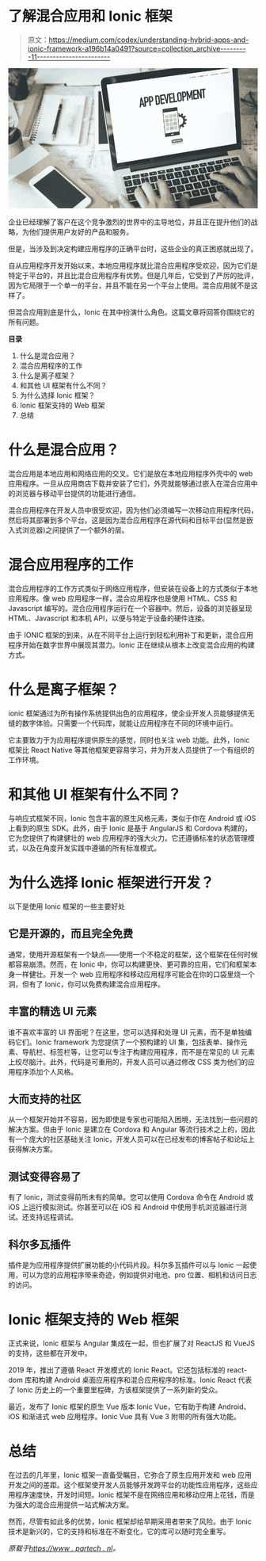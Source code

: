 # 了解混合应用和 Ionic 框架

> 原文：<https://medium.com/codex/understanding-hybrid-apps-and-ionic-framework-a196b14a0491?source=collection_archive---------11----------------------->

![](img/446821338c5367ce3e96213484fce60d.png)

企业已经理解了客户在这个竞争激烈的世界中的主导地位，并且正在提升他们的战略，为他们提供用户友好的产品和服务。

但是，当涉及到决定构建应用程序的正确平台时，这些企业的真正困惑就出现了。

自从应用程序开发开始以来，本地应用程序就比混合应用程序受欢迎，因为它们是特定于平台的，并且比混合应用程序有优势。但是几年后，它受到了严厉的批评，因为它局限于一个单一的平台，并且不能在另一个平台上使用。混合应用就不是这样了。

但混合应用到底是什么，Ionic 在其中扮演什么角色。这篇文章将回答你围绕它的所有问题。

**目录**

1.  什么是混合应用？
2.  混合应用程序的工作
3.  什么是离子框架？
4.  和其他 UI 框架有什么不同？
5.  为什么选择 Ionic 框架？
6.  Ionic 框架支持的 Web 框架
7.  总结

# 什么是混合应用？

混合应用是本地应用和网络应用的交叉。它们是放在本地应用程序外壳中的 web 应用程序。一旦从应用商店下载并安装了它们，外壳就能够通过嵌入在混合应用中的浏览器与移动平台提供的功能进行通信。

混合应用程序在开发人员中很受欢迎，因为他们必须编写一次移动应用程序代码，然后将其部署到多个平台。这是因为混合应用程序在源代码和目标平台(显然是嵌入式浏览器)之间提供了一个额外的层。

# 混合应用程序的工作

混合应用程序的工作方式类似于网络应用程序，但安装在设备上的方式类似于本地应用程序。像 web 应用程序一样，混合应用程序也是使用 HTML、CSS 和 Javascript 编写的。混合应用程序运行在一个容器中。然后，设备的浏览器呈现 HTML、Javascript 和本机 API，以便与特定于设备的硬件连接。

由于 IONIC 框架的到来，从在不同平台上运行到轻松利用补丁和更新，混合应用程序开始在数字世界中展现其潜力。Ionic 正在继续从根本上改变混合应用的构建方式。

# 什么是离子框架？

ionic 框架通过为所有操作系统提供出色的应用程序，使企业开发人员能够提供无缝的数字体验。只需要一个代码库，就能让应用程序在不同的环境中运行。

它主要致力于为应用程序提供原生的感觉，同时也关注 web 功能。此外，Ionic 框架比 React Native 等其他框架更容易学习，并为开发人员提供了一个有组织的工作环境。

# 和其他 UI 框架有什么不同？

与响应式框架不同，Ionic 包含丰富的原生风格元素，类似于你在 Android 或 iOS 上看到的原生 SDK。此外，由于 Ionic 是基于 AngularJS 和 Cordova 构建的，它为您提供了构建健壮的 web 应用程序的强大火力。它还遵循标准的状态管理模式，以及在角度开发实践中遵循的所有标准模式。

# 为什么选择 Ionic 框架进行开发？

以下是使用 Ionic 框架的一些主要好处

## 它是开源的，而且完全免费

通常，使用开源框架有一个缺点——使用一个不稳定的框架，这个框架在任何时候都容易崩溃。然而，在 Ionic 中，你可以构建更快、更可靠的应用，它们和框架本身一样健壮。开发一个 web 应用程序和移动应用程序可能会在你的口袋里烧一个洞，但有了 Ionic，你可以免费构建混合应用程序。

## 丰富的精选 UI 元素

谁不喜欢丰富的 UI 界面呢？在这里，您可以选择和处理 UI 元素，而不是单独编码它们。Ionic framework 为您提供了一个预构建的 UI 集，包括表单、操作元素、导航栏、标签栏等，让您可以专注于构建应用程序，而不是在常见的 UI 元素上绞尽脑汁。此外，代码是可重用的，开发人员可以通过修改 CSS 类为他们的应用程序添加个人风格。

## 大而支持的社区

从一个框架开始并不容易，因为即使是专家也可能陷入困境，无法找到一些问题的解决方案。但由于 Ionic 是建立在 Cordova 和 Angular 等流行技术之上的，因此有一个庞大的社区基础关注 Ionic，开发人员可以在已经发布的博客帖子和论坛上获得解决方案。

## 测试变得容易了

有了 Ionic，测试变得前所未有的简单。您可以使用 Cordova 命令在 Android 或 iOS 上运行模拟测试。你甚至可以在 iOS 和 Android 中使用手机浏览器进行测试。还支持远程调试。

## 科尔多瓦插件

插件是为应用程序提供扩展功能的小代码片段。科尔多瓦插件可以与 Ionic 一起使用，可以为您的应用程序带来奇迹，例如提供对电池、pro 位置、相机和访问日志的访问。

# Ionic 框架支持的 Web 框架

正式来说，Ionic 框架与 Angular 集成在一起，但也扩展了对 ReactJS 和 VueJS 的支持，这些都在开发中。

2019 年，推出了遵循 React 开发模式的 Ionic React。它还包括标准的 react-dom 库和构建 Android 桌面应用程序和混合应用程序的标准。Ionic React 代表了 Ionic 历史上的一个重要里程碑，为该框架提供了一系列新的受众。

最近，发布了 Ionic 框架的原生 Vue 版本 Ionic Vue，它有助于构建 Android、iOS 和渐进式 web 应用程序。Ionic Vue 具有 Vue 3 附带的所有强大功能。

# 总结

在过去的几年里，Ionic 框架一直备受瞩目，它弥合了原生应用开发和 web 应用开发之间的差距。这个框架使开发人员能够开发跨平台的功能性应用程序，这些应用程序速度快，开发时间短。Ionic 框架不是在网络应用和移动应用上花钱，而是为强大的混合应用提供一站式解决方案。

然而，尽管有如此多的优势，Ionic 框架却给早期采用者带来了风险。由于 Ionic 技术是新兴的，它的支持和标准在不断变化，它的库可以随时完全重写。

*原载于*[*https://www . partech . nl*](https://www.partech.nl/en/publications/2021/09/understanding-hybrid-apps-and-ionic-framework)*。*